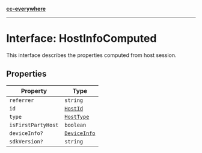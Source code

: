 [**cc-everywhere**](../../../../../index.md)

***

# Interface: HostInfoComputed

This interface describes the properties computed from host session.

## Properties

| Property | Type |
| ------ | ------ |
| `referrer` | `string` |
| `id` | [`HostId`](../enumerations/host-id.md) |
| `type` | [`HostType`](../enumerations/host-type.md) |
| `isFirstPartyHost` | `boolean` |
| `deviceInfo?` | [`DeviceInfo`](../../host-info-types/interfaces/device-info.md) |
| `sdkVersion?` | `string` |
